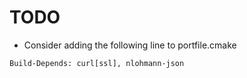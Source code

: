 # TODO

* Consider adding the following line to portfile.cmake

```text
Build-Depends: curl[ssl], nlohmann-json
```
